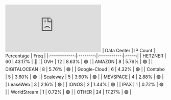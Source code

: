 ![Diagramm](https://github.com/obajay/StateSync-snapshots/blob/main/Projects/Dymension/1/README.md)
| Data Center | IP Count | Percentage | Freq |
|:------------:|:--------:|:-----------:|:-----:|
| HETZNER | 60 | 43.17% | 🔴 |
| OVH | 12 | 8.63% | 🟢 |
| AMAZON | 8 | 5.76% | 🟢 |
| DIGITALOCEAN | 8 | 5.76% | 🟢 |
| Google-Cloud | 6 | 4.32% | 🟢 |
| Contabo | 5 | 3.60% | 🟢 |
| Scaleway | 5 | 3.60% | 🟢 |
| MEVSPACE | 4 | 2.88% | 🟢 |
| LeaseWeb | 3 | 2.16% | 🟢 |
| IONOS | 2 | 1.44% | 🟢 |
| IPAX | 1 | 0.72% | 🟢 |
| WorldStream | 1 | 0.72% | 🟢 |
| OTHER | 24 | 17.27% | 🟢 |